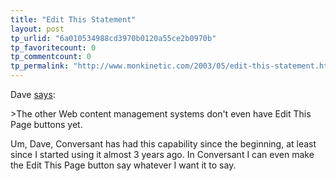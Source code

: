```yaml
---
title: "Edit This Statement"
layout: post
tp_urlid: "6a010534988cd3970b0120a55ce2b0970b"
tp_favoritecount: 0
tp_commentcount: 0
tp_permalink: "http://www.monkinetic.com/2003/05/edit-this-statement.html"
---
```

Dave <a href="http://scriptingnews.userland.com/2003/05/10#editThisPageInDesktopTextEditors">says</a>:

&gt;The other Web content management systems don&#39;t even have Edit This Page buttons yet.

Um, Dave, Conversant has had this capability since the beginning, at least since I started using it almost 3 years ago. In Conversant I can even make the Edit This Page button say whatever I want it to say.
